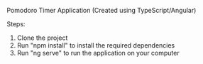 Pomodoro Timer Application (Created using TypeScript/Angular)

Steps:
1. Clone the project
2. Run "npm install" to install the required dependencies
3. Run "ng serve" to run the application on your computer
